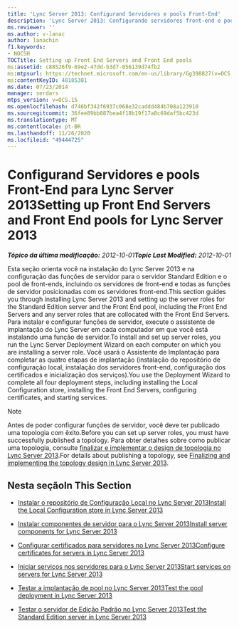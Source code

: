 ```yaml
---
title: 'Lync Server 2013: Configurand Servidores e pools Front-End'
description: 'Lync Server 2013: Configurando servidores front-end e pools front-end.'
ms.reviewer: ''
ms.author: v-lanac
author: lanachin
f1.keywords:
- NOCSH
TOCTitle: Setting up Front End Servers and Front End pools
ms:assetid: c88526f9-69e2-47dd-b3d7-056139d74fb2
ms:mtpsurl: https://technet.microsoft.com/en-us/library/Gg398827(v=OCS.15)
ms:contentKeyID: 48185381
ms.date: 07/23/2014
manager: serdars
mtps_version: v=OCS.15
ms.openlocfilehash: d746bf342f6937c068e32caddd484b708a123910
ms.sourcegitcommit: 36fee89bb887bea4f18b19f17a8c69daf5bc423d
ms.translationtype: MT
ms.contentlocale: pt-BR
ms.lasthandoff: 11/26/2020
ms.locfileid: "49444725"
---
```

# <a name="setting-up-front-end-servers-and-front-end-pools-for-lync-server-2013"></a><span data-ttu-id="861b2-103">Configurand Servidores e pools Front-End para Lync Server 2013</span><span class="sxs-lookup"><span data-stu-id="861b2-103">Setting up Front End Servers and Front End pools for Lync Server 2013</span></span>

<div data-xmlns="http://www.w3.org/1999/xhtml">

<div class="topic" data-xmlns="http://www.w3.org/1999/xhtml" data-msxsl="urn:schemas-microsoft-com:xslt" data-cs="https://msdn.microsoft.com/">

<div data-asp="https://msdn2.microsoft.com/asp">



</div>

<div id="mainSection">

<div id="mainBody"><span data-ttu-id="861b2-104">

<span> </span></span><span class="sxs-lookup"><span data-stu-id="861b2-104">

<span> </span></span></span>

<span data-ttu-id="861b2-105">_**Tópico da última modificação:** 2012-10-01_</span><span class="sxs-lookup"><span data-stu-id="861b2-105">_**Topic Last Modified:** 2012-10-01_</span></span>

<span data-ttu-id="861b2-106">Esta seção orienta você na instalação do Lync Server 2013 e na configuração das funções de servidor para o servidor Standard Edition e o pool de front-ends, incluindo os servidores de front-end e todas as funções de servidor posicionadas com os servidores front-end.</span><span class="sxs-lookup"><span data-stu-id="861b2-106">This section guides you through installing Lync Server 2013 and setting up the server roles for the Standard Edition server and the Front End pool, including the Front End Servers and any server roles that are collocated with the Front End Servers.</span></span> <span data-ttu-id="861b2-107">Para instalar e configurar funções de servidor, execute o assistente de implantação do Lync Server em cada computador em que você está instalando uma função de servidor.</span><span class="sxs-lookup"><span data-stu-id="861b2-107">To install and set up server roles, you run the Lync Server Deployment Wizard on each computer on which you are installing a server role.</span></span> <span data-ttu-id="861b2-108">Você usará o Assistente de Implantação para completar as quatro etapas de implantação (instalação do repositório de configuração local, instalação dos servidores front-end, configuração dos certificados e inicialização dos serviços).</span><span class="sxs-lookup"><span data-stu-id="861b2-108">You use the Deployment Wizard to complete all four deployment steps, including installing the Local Configuration store, installing the Front End Servers, configuring certificates, and starting services.</span></span>

<div>


> [!NOTE]  
> <span data-ttu-id="861b2-109">Antes de poder configurar funções de servidor, você deve ter publicado uma topologia com êxito.</span><span class="sxs-lookup"><span data-stu-id="861b2-109">Before you can set up server roles, you must have successfully published a topology.</span></span> <span data-ttu-id="861b2-110">Para obter detalhes sobre como publicar uma topologia, consulte <A href="lync-server-2013-finalizing-and-implementing-the-topology-design.md">finalizar e implementar o design de topologia no Lync Server 2013</A>.</span><span class="sxs-lookup"><span data-stu-id="861b2-110">For details about publishing a topology, see <A href="lync-server-2013-finalizing-and-implementing-the-topology-design.md">Finalizing and implementing the topology design in Lync Server 2013</A>.</span></span>



</div>

<div>

## <a name="in-this-section"></a><span data-ttu-id="861b2-111">Nesta seção</span><span class="sxs-lookup"><span data-stu-id="861b2-111">In This Section</span></span>

  - [<span data-ttu-id="861b2-112">Instalar o repositório de Configuração Local no Lync Server 2013</span><span class="sxs-lookup"><span data-stu-id="861b2-112">Install the Local Configuration store in Lync Server 2013</span></span>](lync-server-2013-install-the-local-configuration-store.md)

  - [<span data-ttu-id="861b2-113">Instalar componentes de servidor para o Lync Server 2013</span><span class="sxs-lookup"><span data-stu-id="861b2-113">Install server components for Lync Server 2013</span></span>](lync-server-2013-install-lync-server-server-components.md)

  - [<span data-ttu-id="861b2-114">Configurar certificados para servidores no Lync Server 2013</span><span class="sxs-lookup"><span data-stu-id="861b2-114">Configure certificates for servers in Lync Server 2013</span></span>](lync-server-2013-configure-certificates-for-servers.md)

  - [<span data-ttu-id="861b2-115">Iniciar serviços nos servidores para o Lync Server 2013</span><span class="sxs-lookup"><span data-stu-id="861b2-115">Start services on servers for Lync Server 2013</span></span>](lync-server-2013-start-services-on-servers.md)

  - [<span data-ttu-id="861b2-116">Testar a implantação de pool no Lync Server 2013</span><span class="sxs-lookup"><span data-stu-id="861b2-116">Test the pool deployment in Lync Server 2013</span></span>](lync-server-2013-test-the-pool-deployment.md)

  - [<span data-ttu-id="861b2-117">Testar o servidor de Edição Padrão no Lync Server 2013</span><span class="sxs-lookup"><span data-stu-id="861b2-117">Test the Standard Edition server in Lync Server 2013</span></span>](lync-server-2013-test-the-standard-edition-server.md)

<span data-ttu-id="861b2-118"></div>

</div>

<span> </span>

</div>

</div>

</span><span class="sxs-lookup"><span data-stu-id="861b2-118"></div>

</div>

<span> </span>

</div>

</div>

</span></span></div>

